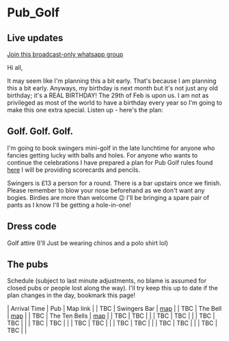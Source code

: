# Pub_Golf


## Live updates

[Join this broadcast-only whatsapp group](https://chat.whatsapp.com/L9BKVnTmgAXAnZhiBaufdC)

Hi all,

It may seem like I'm planning this a bit early. That's because I am planning this a bit early. Anyways, my birthday is next month but it's not just any old birthday; it's a REAL BIRTHDAY! The 29th of Feb is upon us. I am not as privileged as most of the world to have a birthday every year so I'm going to make this one extra special. Listen up - here's the plan:

## Golf. Golf. Golf. 

I'm going to book swingers mini-golf in the late lunchtime for anyone who fancies getting lucky with balls and holes.
For anyone who wants to continue the celebrations I have prepared a plan for Pub Golf rules found [here](https://www.pubgolfguide.com/pub-golf-rules/) I will be providing scorecards and pencils.

Swingers is £13 a person for a round. There is a bar upstairs once we finish.
Please remember to blow your nose beforehand as we don't want any bogies. Birdies are more than welcome 😉
I'll be bringing a spare pair of pants as I know I'll be getting a hole-in-one!

## Dress code

Golf attire (I'll Just be wearing chinos and a polo shirt lol)

## The pubs

Schedule (subject to last minute adjustments, no blame is assumed for closed pubs or people lost along the way). I'll try keep this up to date if the plan changes in the day, bookmark this page!

| Arrival Time | Pub | Map link |
| TBC | Swingers Bar | [map](https://goo.gl/maps/YuwrDtq9u3vu18xd9) |
| TBC | The Bell | [map](https://goo.gl/maps/v7uVsGQFNNNMs7NY6) |
| TBC | The Ten Bells | [map](https://g.page/TheTenBellsE1?share) |
| TBC | TBC |  |
| TBC | TBC |  |
| TBC | TBC |  |
| TBC | TBC |  |
| TBC | TBC |  |
| TBC | TBC |  |
| TBC | TBC |  |
| TBC | TBC |  |
